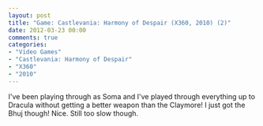 ```yaml
---
layout: post
title: "Game: Castlevania: Harmony of Despair (X360, 2010) (2)"
date: 2012-03-23 00:00
comments: true
categories:
- "Video Games"
- "Castlevania: Harmony of Despair"
- "X360"
- "2010"
---
```


I've been playing through as Soma and I've played through
everything up to Dracula without getting a better weapon than the
Claymore! I just got the Bhuj though! Nice. Still too slow though.    
